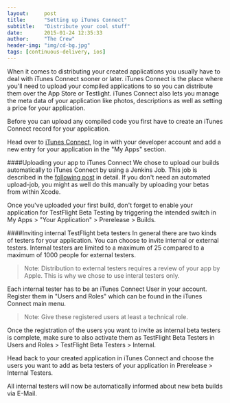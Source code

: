 ```yaml
---
layout:     post
title:      "Setting up iTunes Connect"
subtitle:   "Distribute your cool stuff"
date:       2015-01-24 12:35:33
author:     "The Crew"
header-img: "img/cd-bg.jpg"
tags: [continuous-delivery, ios]
---
```


When it comes to distributing your created applications you usually have to deal with iTunes Connect sooner or later. iTunes Connect is the place where you'll need to upload your compiled applications to so you can distribute them over the App Store or Testlight. 
iTunes Connect also lets you manage the meta data of your application like photos, descriptions as well as setting a price for your application.

Before you can upload any compiled code you first have to create an iTunes Connect record for your application.

Head over to [iTunes Connect](https://itunesconnect.apple.com/), log in with your developer account and add a new entry for your application in the "My Apps" section.

####Uploading your app to iTunes Connect
We chose to upload our builds automatically to iTunes Connect by using a Jenkins Job. This job is described in the [following post](http://ciforios.github.io/2015/01/24/Uploading_to_iTunes_Connect/) in detail. If you don't need an automated upload-job, you might as well do this manually by uploading your betas from within Xcode.

Once you've uploaded your first build, don't forget to enable your application for TestFlight Beta Testing by triggering the intended switch in My Apps > "Your Application" > Prerelease > Builds.

####Inviting internal TestFlight beta testers
In general there are two kinds of testers for your application. You can choose to invite internal or external testers. Internal testers are limited to a maximum of 25 compared to a maximum of 1000 people for external testers.

> Note: Distribution to external testers requires a review of your app by Apple. This is why we chose to use interal testers only.

Each internal tester has to be an iTunes Connect User in your account. Register them in "Users and Roles" which can be found in the iTunes Connect main menu.

> Note: Give these registered users at least a technical role.

Once the registration of the users you want to invite as internal beta testers is complete, make sure to also activate them as TestFlight Beta Testers in Users and Roles > TestFlight Beta Testers > Internal.

Head back to your created application in iTunes Connect and choose the users you want to add as beta testers of your application in Prerelease > Internal Testers.

All internal testers will now be automatically informed about new beta builds via E-Mail.